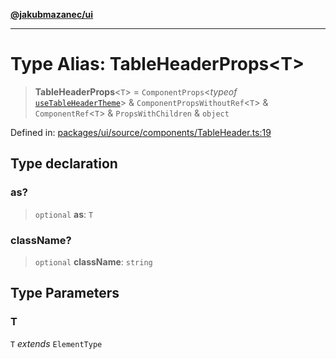 [**@jakubmazanec/ui**](../README.md)

---

# Type Alias: TableHeaderProps\<T\>

> **TableHeaderProps**\<`T`\> = `ComponentProps`\<_typeof_
> [`useTableHeaderTheme`](../variables/useTableHeaderTheme.md)\> & `ComponentPropsWithoutRef`\<`T`\>
> & `ComponentRef`\<`T`\> & `PropsWithChildren` & `object`

Defined in:
[packages/ui/source/components/TableHeader.ts:19](https://github.com/jakubmazanec/tools/blob/74fa88a6249b3d486436ae7655f4962bc4a86e11/packages/ui/source/components/TableHeader.ts#L19)

## Type declaration

### as?

> `optional` **as**: `T`

### className?

> `optional` **className**: `string`

## Type Parameters

### T

`T` _extends_ `ElementType`
